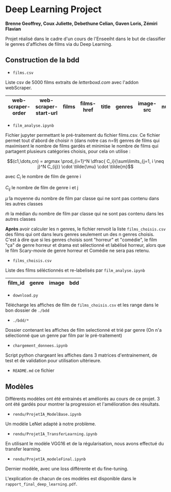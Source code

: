 # Deep Learning Project

**Brenne Geoffrey, Coux Juliette, Debethune Celian, Gaven Loris, Zémiri Flavian**

Projet réalisé dans le cadre d'un cours de l'Enseeiht dans le but de classifier le genres d'affiches de films via du Deep Learning.

## Construction de la bdd

* `films.csv` 

Liste csv de 5000 films extraits de _letterboxd.com_ avec l'addon webScraper.

| web-scraper-order | web-scraper-start-url | films | films-href | title |genres | image-src | number |
| --- | --- | --- | --- | --- | --- | --- | --- | 


* `film_analyse.ipynb` 

Fichier jupyter permettant le pré-traitement du fichier films.csv. Ce fichier permet tout d'abord de choisir n (dans notre cas n=9) genres de films qui maximisent le nombre de films gardés et minimise le nombre de films qui partagent plusieurs catégories choisis, pour cela on utilise :


$$(c1,\dots,cn) = argmax \prod_{i=1}^N \dfrac{ C_i}{\sum\limits_{j=1, i \neq j}^N C_{ij}} \cdot \tilde{\mu} \cdot \tilde{m}$$

avec $C_i$ le nombre de film de genre i

$C_{ij}$ le nombre de film de genre i et j

$\tilde{\mu}$ la moyenne du nombre de film par classe qui ne sont pas contenu dans les autres classes

$\tilde{m}$ la médian du nombre de film par classe qui ne sont pas contenu dans les autres classes

**Après** avoir calculer les n genres, le fichier renvoit la liste `films_choisis.csv` des films qui ont dans leurs genres seulement un des n genres choisis.
C'est à dire que si les genres choisis sont "horreur" et "comédie", le film "ça" de genre horreur et drama est sélectionné et labélisé horreur, alors que le film Scary-movie de genre horreur et Comédie ne sera pas retenu.


* `films_choisis.csv` 

Liste des films séléctionnés et re-labelisés par `film_analyse.ipynb`

| film_id | genre | image | bdd |
| --- | --- | --- | --- |

* `download.py` 

Télécharge les affiches de film de `films_choisis.csv`  et les range dans le bon dossier de `./bdd`

* `./bdd/*`

Dossier contenant les affiches de film selectionné et trié par genre (On n'a sélectionné que un genre par film par le pré-traitement)

* `chargement_donnees.ipynb`

Script python chargeant les affiches dans 3 matrices d'entrainement, de test et de validation pour utilisation ultèrieure.

* `README.md` ce fichier

## Modèles

Différents modèles ont été entrainés et améliorés au cours de ce projet. 3 ont été gardés pour montrer la progression et l'amélioration des résultats.

* `rendu/ProjetIA_ModelBase.ipynb` 

Un modèle LeNet adapté à notre problème.

* `rendu/ProjetIA_TransferLearning.ipynb`

En utilisant le modèle VGG16 et de la régularisation, nous avons effectué du transfer learning.

* `rendu/ProjetIA_modeleFinal.ipynb`

Dernier modèle, avec une loss différente et du fine-tuning.

L'explication de chacun de ces modèles est disponible dans le `rapport_final_deep_learning.pdf`.

